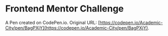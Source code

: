 # Frontend Mentor Challenge

A Pen created on CodePen.io. Original URL: [https://codepen.io/Academic-City/pen/BagPXjY](https://codepen.io/Academic-City/pen/BagPXjY).

